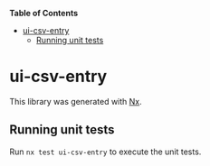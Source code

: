 <!-- START doctoc generated TOC please keep comment here to allow auto update -->
<!-- DON'T EDIT THIS SECTION, INSTEAD RE-RUN doctoc TO UPDATE -->
**Table of Contents**

- [ui-csv-entry](#ui-csv-entry)
  - [Running unit tests](#running-unit-tests)

<!-- END doctoc generated TOC please keep comment here to allow auto update -->

# ui-csv-entry

This library was generated with [Nx](https://nx.dev).


## Running unit tests

Run `nx test ui-csv-entry` to execute the unit tests.

